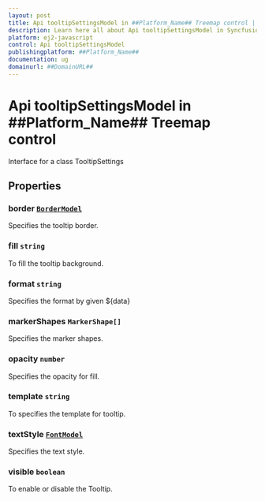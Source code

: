 ```yaml
---
layout: post
title: Api tooltipSettingsModel in ##Platform_Name## Treemap control | Syncfusion
description: Learn here all about Api tooltipSettingsModel in Syncfusion ##Platform_Name## Treemap control of Syncfusion Essential JS 2 and more.
platform: ej2-javascript
control: Api tooltipSettingsModel 
publishingplatform: ##Platform_Name##
documentation: ug
domainurl: ##DomainURL##
---
```


# Api tooltipSettingsModel in ##Platform_Name## Treemap control

Interface for a class TooltipSettings

## Properties

### border [`BorderModel`](./api-borderModel.html)

Specifies the tooltip border.

### fill `string`

To fill the tooltip background.

### format `string`

Specifies the format by given ${data}

### markerShapes `MarkerShape[]`

Specifies the marker shapes.

### opacity `number`

Specifies the opacity for fill.

### template `string`

To specifies the template for tooltip.

### textStyle [`FontModel`](./api-fontModel.html)

Specifies the text style.

### visible `boolean`

To enable or disable the Tooltip.
